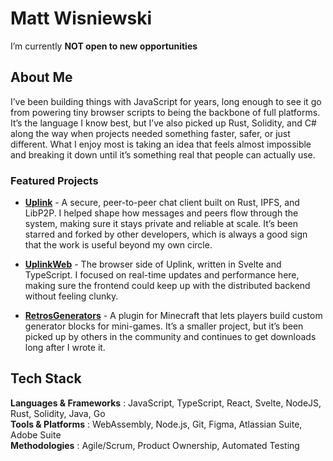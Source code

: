
<!--
**InfamousVague/InfamousVague** is a ✨ _special_ ✨ repository because its `README.md` (this file) appears on your GitHub profile.

Here are some ideas to get you started:

- 🔭 I’m currently working on ...
- 🌱 I’m currently learning ...
- 👯 I’m looking to collaborate on ...
- 🤔 I’m looking for help with ...
- 💬 Ask me about ...
- 📫 How to reach me: ...
- 😄 Pronouns: ...
- ⚡ Fun fact: ...
-->

# Matt Wisniewski

I’m currently **NOT open to new opportunities**


## About Me

I’ve been building things with JavaScript for years, long enough to see it go from powering tiny browser scripts to being the backbone of full platforms. It’s the language I know best, but I’ve also picked up Rust, Solidity, and C# along the way when projects needed something faster, safer, or just different. What I enjoy most is taking an idea that feels almost impossible and breaking it down until it’s something real that people can actually use.

### Featured Projects

- [**Uplink**](https://github.com/Satellite-im/Uplink) - A secure, peer-to-peer chat client built on Rust, IPFS, and LibP2P. I helped shape how messages and peers flow through the system, making sure it stays private and reliable at scale. It’s been starred and forked by other developers, which is always a good sign that the work is useful beyond my own circle.  

- [**UplinkWeb**](https://github.com/Satellite-im/UplinkWeb) - The browser side of Uplink, written in Svelte and TypeScript. I focused on real-time updates and performance here, making sure the frontend could keep up with the distributed backend without feeling clunky.  

- [**RetrosGenerators**](https://github.com/InfamousVague/RetrosGenerators) - A plugin for Minecraft that lets players build custom generator blocks for mini-games. It’s a smaller project, but it’s been picked up by others in the community and continues to get downloads long after I wrote it.  

## Tech Stack

**Languages & Frameworks** : JavaScript, TypeScript, React, Svelte, NodeJS, Rust, Solidity, Java, Go  
**Tools & Platforms** : WebAssembly, Node.js, Git, Figma, Atlassian Suite, Adobe Suite  
**Methodologies** : Agile/Scrum, Product Ownership, Automated Testing

